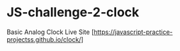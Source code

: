 # JS-challenge-2-clock
Basic Analog Clock 
Live Site [https://javascript-practice-projectss.github.io/clock/]

